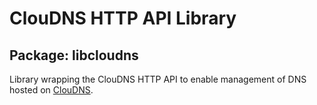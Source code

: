 # ClouDNS HTTP API Library
## Package: libcloudns
Library wrapping the ClouDNS HTTP API to enable management
of DNS hosted on [ClouDNS](https://cloudns.net).